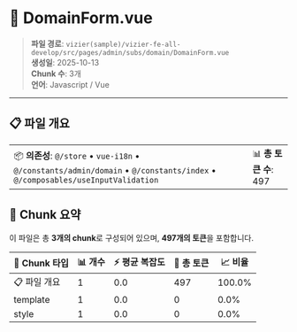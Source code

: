 # 📄 DomainForm.vue

> **파일 경로**: `vizier(sample)/vizier-fe-all-develop/src/pages/admin/subs/domain/DomainForm.vue`  
> **생성일**: 2025-10-13  
> **Chunk 수**: 3개  
> **언어**: Javascript / Vue
---





## 📋 파일 개요

| | |
|--|--|
| 📦 **의존성**: `@/store` • `vue-i18n` • `@/constants/admin/domain` • `@/constants/index` • `@/composables/useInputValidation` | 📊 **총 토큰 수**: 497 |






## 🧩 Chunk 요약

이 파일은 총 **3개의 chunk**로 구성되어 있으며, **497개의 토큰**을 포함합니다.

| 🧩 Chunk 타입 | 📊 개수 | ⚡ 평균 복잡도 | 📝 총 토큰 | 📈 비율 |
|---------------|--------|-------------|----------|--------|
| 📋 파일 개요 | 1 | 0.0 | 497 | 100.0% |
| template | 1 | 0.0 | 0 | 0.0% |
| style | 1 | 0.0 | 0 | 0.0% |

